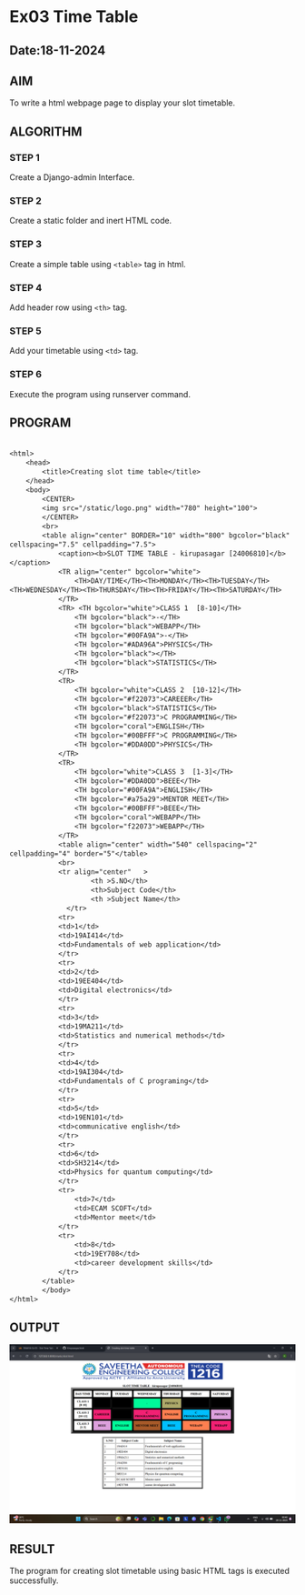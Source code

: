# Ex03 Time Table
## Date:18-11-2024

## AIM
To write a html webpage page to display your slot timetable.

## ALGORITHM
### STEP 1
Create a Django-admin Interface.

### STEP 2
Create a static folder and inert HTML code.

### STEP 3
Create a simple table using ```<table>``` tag in html.

### STEP 4
Add header row using ```<th>``` tag.

### STEP 5
Add your timetable using ```<td>``` tag.

### STEP 6
Execute the program using runserver command.

## PROGRAM
```

<html>
    <head>
        <title>Creating slot time table</title>
    </head>
    <body>
        <CENTER>
        <img src="/static/logo.png" width="780" height="100">
        </CENTER>
        <br>
        <table align="center" BORDER="10" width="800" bgcolor="black" cellspacing="7.5" cellpadding="7.5">
            <caption><b>SLOT TIME TABLE - kirupasagar [24006810]</b></caption>
            <TR align="center" bgcolor="white"> 
                <TH>DAY/TIME</TH><TH>MONDAY</TH><TH>TUESDAY</TH><TH>WEDNESDAY</TH><TH>THURSDAY</TH><TH>FRIDAY</TH><TH>SATURDAY</TH>
            </TR>  
            <TR> <TH bgcolor="white">CLASS 1  [8-10]</TH>
                <TH bgcolor="black">-</TH>
                <TH bgcolor="black">WEBAPP</TH>
                <TH bgcolor="#00FA9A">-</TH>
                <TH bgcolor="#ADA96A">PHYSICS</TH>
                <TH bgcolor="black"></TH>
                <TH bgcolor="black">STATISTICS</TH>
            </TR> 
            <TR>
                <TH bgcolor="white">CLASS 2  [10-12]</TH>
                <TH bgcolor="#f22073">CAREEER</TH>
                <TH bgcolor="black">STATISTICS</TH>
                <TH bgcolor="#f22073">C PROGRAMMING</TH>
                <TH bgcolor="coral">ENGLISH</TH>
                <TH bgcolor="#00BFFF">C PROGRAMMING</TH>
                <TH bgcolor="#DDA0DD">PHYSICS</TH>
            </TR>
            <TR>
                <TH bgcolor="white">CLASS 3  [1-3]</TH>
                <TH bgcolor="#DDA0DD">BEEE</TH>
                <TH bgcolor="#00FA9A">ENGLISH</TH>
                <TH bgcolor="#a75a29">MENTOR MEET</TH>
                <TH bgcolor="#00BFFF">BEEE</TH>
                <TH bgcolor="coral">WEBAPP</TH>
                <TH bgcolor="f22073">WEBAPP</TH>
            </TR>
            <table align="center" width="540" cellspacing="2" cellpadding="4" border="5"</table>
            <br>
            <tr align="center"   >
                    <th >S.NO</th>
                    <th>Subject Code</th>
                    <th >Subject Name</th>
              </tr>
            <tr>
            <td>1</td>
            <td>19AI414</td>
            <td>Fundamentals of web application</td>
            </tr>
            <tr>
            <td>2</td>
            <td>19EE404</td>
            <td>Digital electronics</td>
            </tr>
            <tr>
            <td>3</td>
            <td>19MA211</td>
            <td>Statistics and numerical methods</td>
            </tr>
            <tr>
            <td>4</td>
            <td>19AI304</td>
            <td>Fundamentals of C programing</td>
            </tr>
            <tr>
            <td>5</td>
            <td>19EN101</td>
            <td>communicative english</td>
            </tr>
            <tr>
            <td>6</td>
            <td>SH3214</td>
            <td>Physics for quantum computing</td>
            </tr>
            <tr>
                <td>7</td>
                <td>ECAM SCOFT</td>
                <td>Mentor meet</td>
            </tr>
            <tr>
                <td>8</td>
                <td>19EY708</td>
                <td>career development skills</td>
            </tr>
        </table>
        </body>
</html>
```

## OUTPUT

![alt text](<Screenshot 2024-11-19 004038-1.png>)

## RESULT
The program for creating slot timetable using basic HTML tags is executed successfully.
